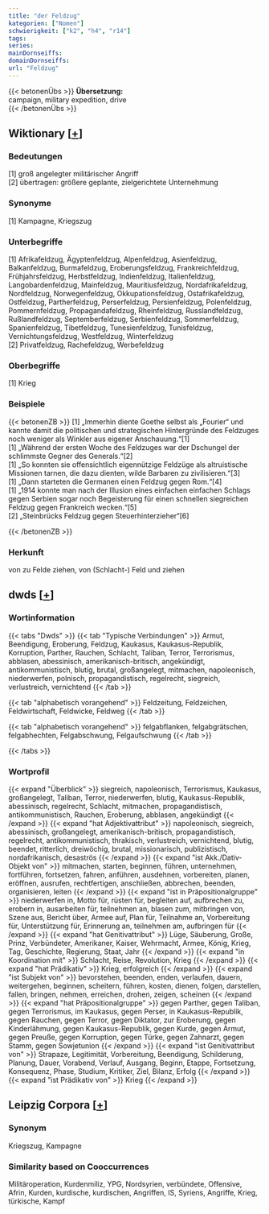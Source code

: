 ```yaml
---
title: "der Feldzug"
kategorien: ["Nomen"]
schwierigkeit: ["k2", "h4", "r14"]
tags:
series:
mainDornseiffs:
domainDornseiffs:
url: "Feldzug"
---
```


{{< betonenÜbs >}}
**Übersetzung:**  
campaign, military expedition, drive  
{{< /betonenÜbs >}}

## Wiktionary [[+](https://de.wiktionary.org/wiki/Feldzug)]

### Bedeutungen
[1] groß angelegter militärischer Angriff  
[2] übertragen: größere geplante, zielgerichtete Unternehmung  

### Synonyme
[1] Kampagne, Kriegszug  

### Unterbegriffe
[1] Afrikafeldzug, Ägyptenfeldzug, Alpenfeldzug, Asienfeldzug, Balkanfeldzug, Burmafeldzug, Eroberungsfeldzug, Frankreichfeldzug, Frühjahrsfeldzug, Herbstfeldzug, Indienfeldzug, Italienfeldzug, Langobardenfeldzug, Mainfeldzug, Mauritiusfeldzug, Nordafrikafeldzug, Nordfeldzug, Norwegenfeldzug, Okkupationsfeldzug, Ostafrikafeldzug, Ostfeldzug, Partherfeldzug, Perserfeldzug, Persienfeldzug, Polenfeldzug, Pommernfeldzug, Propagandafeldzug, Rheinfeldzug, Russlandfeldzug, Rußlandfeldzug, Septemberfeldzug, Serbienfeldzug, Sommerfeldzug, Spanienfeldzug, Tibetfeldzug, Tunesienfeldzug, Tunisfeldzug, Vernichtungsfeldzug, Westfeldzug, Winterfeldzug  
[2] Privatfeldzug, Rachefeldzug, Werbefeldzug  

### Oberbegriffe
[1] Krieg  

### Beispiele
{{< betonenZB >}}
[1] „Immerhin diente Goethe selbst als „Fourier“ und kannte damit die politischen und strategischen Hintergründe des Feldzuges noch weniger als Winkler aus eigener Anschauung.“[1]  
[1] „Während der ersten Woche des Feldzuges war der Dschungel der schlimmste Gegner des Generals.“[2]  
[1] „So konnten sie offensichtlich eigennützige Feldzüge als altruistische Missionen tarnen, die dazu dienten, wilde Barbaren zu zivilisieren.“[3]  
[1] „Dann starteten die Germanen einen Feldzug gegen Rom.“[4]  
[1] „1914 konnte man nach der Illusion eines einfachen einfachen Schlags gegen Serbien sogar noch Begeisterung für einen schnellen siegreichen Feldzug gegen Frankreich wecken.“[5]  
[2] „Steinbrücks Feldzug gegen Steuerhinterzieher“[6]  

{{< /betonenZB >}}
### Herkunft
von zu Felde ziehen, von (Schlacht-) Feld und ziehen  



## dwds [[+](https://www.dwds.de/wb/Feldzug)]

### Wortinformation
{{< tabs "Dwds" >}}
{{< tab "Typische Verbindungen" >}}
Armut, Beendigung, Eroberung, Feldzug, Kaukasus, Kaukasus-Republik, Korruption, Parther, Rauchen, Schlacht, Taliban, Terror, Terrorismus, abblasen, abessinisch, amerikanisch-britisch, angekündigt, antikommunistisch, blutig, brutal, großangelegt, mitmachen, napoleonisch, niederwerfen, polnisch, propagandistisch, regelrecht, siegreich, verlustreich, vernichtend
{{< /tab >}}

{{< tab "alphabetisch vorangehend" >}}
Feldzeitung, Feldzeichen, Feldwirtschaft, Feldwicke, Feldweg
{{< /tab >}}

{{< tab "alphabetisch vorangehend" >}}
felgabflanken, felgabgrätschen, felgabhechten, Felgabschwung, Felgaufschwung
{{< /tab >}}

{{< /tabs >}}

### Wortprofil
{{< expand "Überblick" >}} siegreich, napoleonisch, Terrorismus, Kaukasus, großangelegt, Taliban, Terror, niederwerfen, blutig, Kaukasus-Republik, abessinisch, regelrecht, Schlacht, mitmachen, propagandistisch, antikommunistisch, Rauchen, Eroberung, abblasen, angekündigt {{< /expand >}}
{{< expand "hat Adjektivattribut" >}} napoleonisch, siegreich, abessinisch, großangelegt, amerikanisch-britisch, propagandistisch, regelrecht, antikommunistisch, thrakisch, verlustreich, vernichtend, blutig, beendet, ritterlich, dreiwöchig, brutal, missionarisch, publizistisch, nordafrikanisch, desaströs {{< /expand >}}
{{< expand "ist Akk./Dativ-Objekt von" >}} mitmachen, starten, beginnen, führen, unternehmen, fortführen, fortsetzen, fahren, anführen, ausdehnen, vorbereiten, planen, eröffnen, ausrufen, rechtfertigen, anschließen, abbrechen, beenden, organisieren, leiten {{< /expand >}}
{{< expand "ist in Präpositionalgruppe" >}} niederwerfen in, Motto für, rüsten für, begleiten auf, aufbrechen zu, erobern in, ausarbeiten für, teilnehmen an, blasen zum, mitbringen von, Szene aus, Bericht über, Armee auf, Plan für, Teilnahme an, Vorbereitung für, Unterstützung für, Erinnerung an, teilnehmen am, aufbringen für {{< /expand >}}
{{< expand "hat Genitivattribut" >}} Lüge, Säuberung, Große, Prinz, Verbündeter, Amerikaner, Kaiser, Wehrmacht, Armee, König, Krieg, Tag, Geschichte, Regierung, Staat, Jahr {{< /expand >}}
{{< expand "in Koordination mit" >}} Schlacht, Reise, Revolution, Krieg {{< /expand >}}
{{< expand "hat Prädikativ" >}} Krieg, erfolgreich {{< /expand >}}
{{< expand "ist Subjekt von" >}} bevorstehen, beenden, enden, verlaufen, dauern, weitergehen, beginnen, scheitern, führen, kosten, dienen, folgen, darstellen, fallen, bringen, nehmen, erreichen, drohen, zeigen, scheinen {{< /expand >}}
{{< expand "hat Präpositionalgruppe" >}} gegen Parther, gegen Taliban, gegen Terrorismus, im Kaukasus, gegen Perser, in Kaukasus-Republik, gegen Rauchen, gegen Terror, gegen Diktator, zur Eroberung, gegen Kinderlähmung, gegen Kaukasus-Republik, gegen Kurde, gegen Armut, gegen Preuße, gegen Korruption, gegen Türke, gegen Zahnarzt, gegen Stamm, gegen Sowjetunion {{< /expand >}}
{{< expand "ist Genitivattribut von" >}} Strapaze, Legitimität, Vorbereitung, Beendigung, Schilderung, Planung, Dauer, Vorabend, Verlauf, Ausgang, Beginn, Etappe, Fortsetzung, Konsequenz, Phase, Studium, Kritiker, Ziel, Bilanz, Erfolg {{< /expand >}}
{{< expand "ist Prädikativ von" >}} Krieg {{< /expand >}}

## Leipzig Corpora [[+](https://corpora.uni-leipzig.de/en/res?word=Feldzug&corpusId=deu_newscrawl-public_2018)]


### Synonym
Kriegszug, Kampagne


### Similarity based on Cooccurrences
Militäroperation, Kurdenmiliz, YPG, Nordsyrien, verbündete, Offensive, Afrin, Kurden, kurdische, kurdischen, Angriffen, IS, Syriens, Angriffe, Krieg, türkische, Kampf

